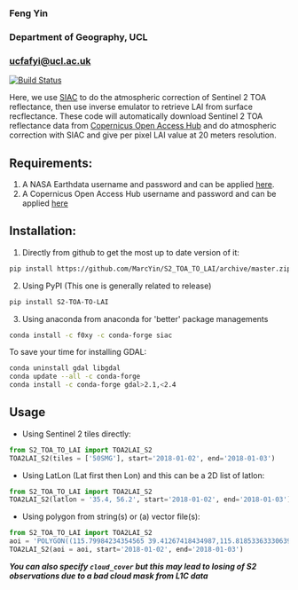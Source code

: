 ### Feng Yin                          
### Department of Geography, UCL      
### ucfafyi@ucl.ac.uk                 
 
[![Build Status](https://travis-ci.org/MarcYin/S2_TOA_TO_LAI.svg?branch=master)](https://travis-ci.org/MarcYin/S2_TOA_TO_LAI)
 
Here, we use [SIAC](https://github.com/multiply-org/atmospheric_correction/) to do 
the atmospheric correction of Sentinel 2 TOA reflectance, then use inverse emulator 
to retrieve LAI from surface recflectance. These code will automatically download 
Sentinel 2 TOA reflectance data from [Copernicus Open Access Hub](https://scihub.copernicus.eu/) 
and do atmospheric correction with SIAC and give per pixel LAI value at 20 meters resolution.
 
 
## Requirements:                                                                                                                              
 
1. A NASA Earthdata username and password and can be applied [here](https://urs.earthdata.nasa.gov).
2. A Copernicus Open Access Hub username and password and can be applied [here](https://scihub.copernicus.eu/dhus/#/self-registration) 
 
## Installation:
 
1. Directly from github to get the most up to date version of it:                             
```bash                               
pip install https://github.com/MarcYin/S2_TOA_TO_LAI/archive/master.zip
```    
2. Using PyPI (This one is generally related to release)
```bash                               
pip install S2-TOA-TO-LAI
```  
3. Using anaconda from anaconda for 'better' package managements                               
```bash                               
conda install -c f0xy -c conda-forge siac
``` 

To save your time for installing GDAL:             
```bash
conda uninstall gdal libgdal
conda update --all -c conda-forge
conda install -c conda-forge gdal>2.1,<2.4
```  
 
## Usage
 
* Using Sentinel 2 tiles directly:
```python
from S2_TOA_TO_LAI import TOA2LAI_S2
TOA2LAI_S2(tiles = ['50SMG'], start='2018-01-02', end='2018-01-03')
```
* Using LatLon (Lat first then Lon) and this can be a 2D list of latlon:
```python
from S2_TOA_TO_LAI import TOA2LAI_S2
TOA2LAI_S2(latlon = '35.4, 56.2', start='2018-01-02', end='2018-01-03')
```
 
* Using polygon from string(s) or (a) vector file(s):
```python                                            
from S2_TOA_TO_LAI import TOA2LAI_S2
aoi = 'POLYGON((115.79984234354565 39.41267418434987,115.81853363330639 39.41267418434987,115.81853363330639 39.42542974293974,115.79984234354565 39.42542974293974,115.79984234354565 39.41267418434987))' # or a vector file 
TOA2LAI_S2(aoi = aoi, start='2018-01-02', end='2018-01-03')
``` 
 
*****You can also specify `cloud_cover` but this may lead to losing of S2 observations due to a bad cloud mask from L1C data*****

